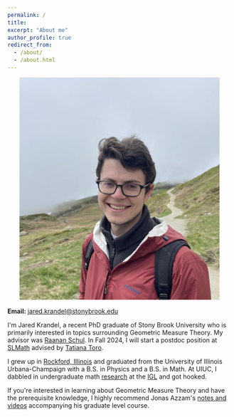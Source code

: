 ```yaml
---
permalink: /
title: 
excerpt: "About me"
author_profile: true
redirect_from: 
  - /about/
  - /about.html
---
```


<p align="center">
  <img src="/images/personal pic 2.JPEG" width="450" height="500" />
</p>

**Email:** jared.krandel@stonybrook.edu

I'm Jared Krandel, a recent PhD graduate of Stony Brook University who is primarily interested in topics surrounding Geometric Measure Theory. My advisor was [Raanan Schul](http://www.math.stonybrook.edu/~schul/). In Fall 2024, I will start a postdoc position at [SLMath](https://www.slmath.org/) advised by [Tatiana Toro](https://sites.math.washington.edu/~toro/).

I grew up in [Rockford, Illinois](https://www.google.com/maps/place/Rockford,+IL/@42.2687732,-89.1007626,13z/data=!4m5!3m4!1s0x8808b9cdfd0300db:0xacad897828f6780!8m2!3d42.2711311!4d-89.0939952) and graduated from the University of Illinois Urbana-Champaign with a B.S. in Physics and a B.S. in Math. At UIUC, I dabbled in undergraduate math [research](https://link.springer.com/article/10.1007/s11139-019-00196-3) at the [IGL](https://math.illinois.edu/research/igl) and got hooked. 

If you're interested in learning about Geometric Measure Theory and have the prerequisite knowledge, I highly recommend Jonas Azzam's [notes and videos](https://bobbyshukrallah.github.io/docs/gmt/) accompanying his graduate level course. 
